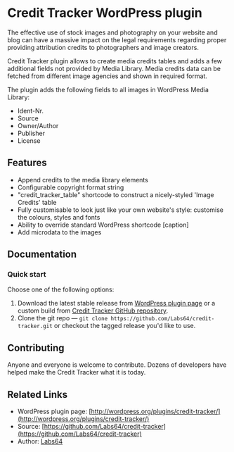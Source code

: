 # Credit Tracker WordPress plugin

The effective use of stock images and photography on your website and blog can have a massive impact on the legal requirements regarding proper providing attribution credits to photographers and image creators.

Credit Tracker plugin allows to create media credits tables and adds a few additional fields not provided by Media Library. Media credits data can be fetched from different image agencies and shown in required format.

The plugin adds the following fields to all images in WordPress Media Library:
* Ident-Nr.
* Source
* Owner/Author
* Publisher
* License


## Features

* Append credits to the media library elements
* Configurable copyright format string
* "credit_tracker_table" shortcode to construct a nicely-styled 'Image Credits' table
* Fully customisable to look just like your own website's style: customise the colours, styles and fonts
* Ability to override standard WordPress shortcode [caption]
* Add microdata to the images

## Documentation

### Quick start

Choose one of the following options:

1. Download the latest stable release from [WordPress plugin page](http://wordpress.org/plugins/credit-tracker/) or a custom build from [Credit Tracker GitHub repository](https://github.com/Labs64/credit-tracker).
2. Clone the git repo — `git clone https://github.com/Labs64/credit-tracker.git` or checkout the tagged release you'd like to use.


## Contributing

Anyone and everyone is welcome to contribute. Dozens of developers have helped make the Credit Tracker what it is today.


## Related Links

* WordPress plugin page: [http://wordpress.org/plugins/credit-tracker/](http://wordpress.org/plugins/credit-tracker/)
* Source: [https://github.com/Labs64/credit-tracker](https://github.com/Labs64/credit-tracker)
* Author: [Labs64](http://www.labs64.com)
